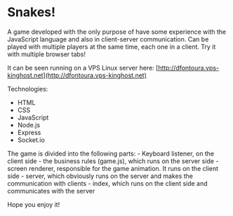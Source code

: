 # Snakes!

A game developed with the only purpose of have some experience with the JavaScript language and also in client-server communication. Can be played with multiple players at the same time, each one in a client. Try it with multiple browser tabs!

It can be seen running on a VPS Linux server here: [http://dfontoura.vps-kinghost.net](http://dfontoura.vps-kinghost.net)

Technologies:
- HTML
- CSS
- JavaScript
- Node.js
- Express
- Socket.io

The game is divided into the following parts:
    - Keyboard listener, on the client side
    - the business rules (game.js), which runs on the server side
    - screen renderer, responsible for the game animation. It runs on the client side
    - server, which obviously runs on the server and makes the communication with clients
    - index, which runs on the client side and communicates with the server

Hope you enjoy it!
